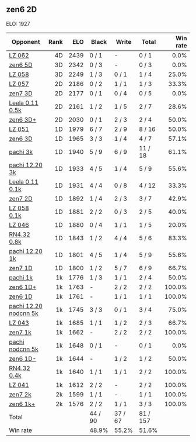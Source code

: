 ## zen6 2D ##

ELO: 1927

Opponent | Rank | ELO | Black | Write | Total | Win rate
---------|-----:|----:|-------|-------|-------|-------:
[LZ 062](LZ%20062.md) | 4D | 2439 | 0 / 1 | - | 0 / 1 | 0.0%
[zen6 5D](zen6%205D.md) | 3D | 2342 | 0 / 3 | - | 0 / 3 | 0.0%
[LZ 058](LZ%20058.md) | 3D | 2249 | 1 / 3 | 0 / 1 | 1 / 4 | 25.0%
[LZ 057](LZ%20057.md) | 2D | 2186 | 0 / 2 | 1 / 1 | 1 / 3 | 33.3%
[zen7 3D](zen7%203D.md) | 2D | 2177 | 0 / 1 | 0 / 4 | 0 / 5 | 0.0%
[Leela 0.11 0.5k](Leela%200.11%200.5k.md) | 2D | 2161 | 1 / 2 | 1 / 5 | 2 / 7 | 28.6%
[zen6 3D+](zen6%203D+.md) | 2D | 2030 | 0 / 1 | 2 / 3 | 2 / 4 | 50.0%
[LZ 051](LZ%20051.md) | 1D | 1979 | 6 / 7 | 2 / 9 | 8 / 16 | 50.0%
[zen6 3D](zen6%203D.md) | 1D | 1965 | 3 / 3 | 1 / 4 | 4 / 7 | 57.1%
[pachi 3k](pachi%203k.md) | 1D | 1940 | 5 / 9 | 6 / 9 | 11 / 18 | 61.1%
[pachi 12.20 3k](pachi%2012.20%203k.md) | 1D | 1933 | 4 / 5 | 1 / 4 | 5 / 9 | 55.6%
[Leela 0.11 0.1k](Leela%200.11%200.1k.md) | 1D | 1931 | 4 / 4 | 0 / 8 | 4 / 12 | 33.3%
[zen7 2D](zen7%202D.md) | 1D | 1892 | 1 / 4 | 2 / 3 | 3 / 7 | 42.9%
[LZ 058 0.1k](LZ%20058%200.1k.md) | 1D | 1881 | 2 / 2 | 0 / 3 | 2 / 5 | 40.0%
[LZ 046](LZ%20046.md) | 1D | 1880 | 0 / 4 | 1 / 1 | 1 / 5 | 20.0%
[RN4.32 0.8k](RN4.32%200.8k.md) | 1D | 1843 | 1 / 2 | 4 / 4 | 5 / 6 | 83.3%
[pachi 12.20 1k](pachi%2012.20%201k.md) | 1D | 1801 | 4 / 5 | 1 / 4 | 5 / 9 | 55.6%
[zen7 1D](zen7%201D.md) | 1D | 1800 | 1 / 2 | 5 / 7 | 6 / 9 | 66.7%
[pachi 1k](pachi%201k.md) | 1k | 1776 | 1 / 3 | 1 / 1 | 2 / 4 | 50.0%
[zen6 1D+](zen6%201D+.md) | 1k | 1763 | - | 2 / 2 | 2 / 2 | 100.0%
[zen6 1D](zen6%201D.md) | 1k | 1761 | - | 1 / 1 | 1 / 1 | 100.0%
[pachi 12.20 nodcnn 5k](pachi%2012.20%20nodcnn%205k.md) | 1k | 1745 | 3 / 3 | 0 / 1 | 3 / 4 | 75.0%
[LZ 043](LZ%20043.md) | 1k | 1685 | 1 / 1 | 1 / 2 | 2 / 3 | 66.7%
[zen7 1k](zen7%201k.md) | 1k | 1662 | - | 2 / 2 | 2 / 2 | 100.0%
[pachi nodcnn 5k](pachi%20nodcnn%205k.md) | 1k | 1648 | 0 / 1 | - | 0 / 1 | 0.0%
[zen6 1D-](zen6%201D-.md) | 1k | 1644 | - | 1 / 2 | 1 / 2 | 50.0%
[RN4.32 0.4k](RN4.32%200.4k.md) | 1k | 1640 | 1 / 1 | 1 / 1 | 2 / 2 | 100.0%
[LZ 041](LZ%20041.md) | 1k | 1612 | 2 / 2 | - | 2 / 2 | 100.0%
[zen7 2k](zen7%202k.md) | 2k | 1599 | 1 / 1 | - | 1 / 1 | 100.0%
[zen6 1k+](zen6%201k+.md) | 2k | 1576 | 2 / 2 | 1 / 1 | 3 / 3 | 100.0%
Total | | | 44 / 90 | 37 / 67 | 81 / 157 | 
Win rate| | | 48.9% | 55.2% | 51.6% | 
